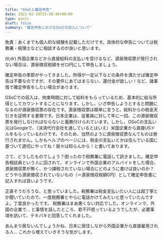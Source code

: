 ```yaml
---
title: "GSoCと確定申告"
date: 2021-02-18T15:38:49+09:00
type: posts
draft: false
summary: "確定申告におけるGSoCの収入について"
---
```


免責：あくまでも個人的な経験を記載しただけです。具体的な申告については税務署・税理士などに相談するのが良いと思います。

(tl;dr)
外国企業などから直接給料の支払いを受けるなど、源泉徴収票が発行されない場合は、源泉徴収税額をゼロ円にして申告しましょう。

確定申告の季節がやってきました。所得が一定以下などの条件を満たせば確定申告は不要なのですが、その要件にあてはまらない、還付金が欲しい！など、諸事情で確定申告をしたい場合があります。

GSoCでの収入は、拘束時間に対して給料をもらっているため、基本的に給与所得としてカウントすることになります。しかし、いざ申告しようとすると問題になるのが源泉徴収票の存在です。源泉徴収票は簡単に言うと、給料からの税金天引きを証明する書類です。日本企業は、従業員に対して年に一回、この源泉徴収票を発行しなければならないと義務付けられています。しかし、GSoCの支払い元はGoogleで、（決済代行会社を通しているとはいえ）米国企業から直接USドルをもらっているわけです。そのため、当然のように源泉徴収票なんてものは発行されません。しかもヘルプのページには、税金の支払いとかは住んでいる国に基づいて適切にやってね！我々は知らんから！と書いてあります。

さて、どうしたものでしょう？困ったので税務署に電話して訊きました。確定申告相談員という人に回されて、オンラインで外国企業のアルバイトをした場合、源泉徴収票が無く、かつ課税されていない場合にどのように書けば良いのか？
どうやら源泉徴収されていないもの（＝源泉徴収税額0円）として確定申告書に記入すれば良いようです。

正直そうだろうな、と思っていました。税務署は税金支払いたい人には超丁寧とか聞いていたので、一度税務署とやらに電話かけてみたいと思っていたんですよ。丁度良かったです。
税務署はまあ悪くない対応でした。オンラインで、外国の企業で… と事情を話したところ、若干戸惑っているようでしたが、必要事項を訊いて、テキパキと回答してくれました。

あんまり居ないんでしょうかね、日本に居住しながら外国企業から直接雇用される人… これから増えていきそうな気がします。
